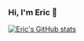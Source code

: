 ### Hi, I'm Eric 👋

<!--
**ericz98/ericz98** is a ✨ _special_ ✨ repository because its `README.md` (this file) appears on your GitHub profile.

Here are some ideas to get you started:

- 🔭 I’m currently working on ...
- 🌱 I’m currently learning ...
- 👯 I’m looking to collaborate on ...
- 🤔 I’m looking for help with ...
- 💬 Ask me about ...
- 📫 How to reach me: ...
- 😄 Pronouns: ...
- ⚡ Fun fact: ...
-->

[![Eric's GitHub stats](https://github-readme-stats.vercel.app/api?username=ericz98)](https://github.com/anuraghazra/github-readme-stats)
